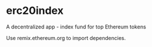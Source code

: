 # erc20index
A decentralized app - index fund for top Ethereum tokens

Use remix.ethereum.org to import dependencies.
